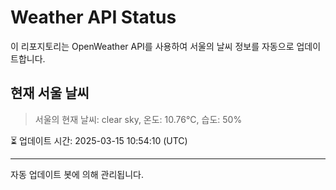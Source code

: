 
# Weather API Status

이 리포지토리는 OpenWeather API를 사용하여 서울의 날씨 정보를 자동으로 업데이트합니다.

## 현재 서울 날씨
> 서울의 현재 날씨: clear sky, 온도: 10.76°C, 습도: 50%

⏳ 업데이트 시간: 2025-03-15 10:54:10 (UTC)

---
자동 업데이트 봇에 의해 관리됩니다.
